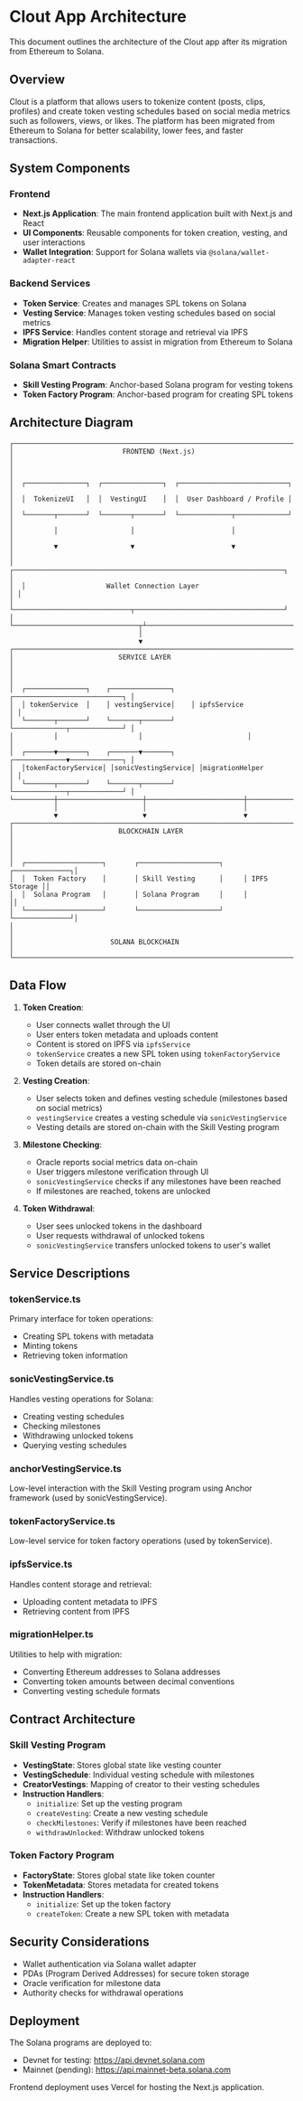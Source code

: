 # Clout App Architecture

This document outlines the architecture of the Clout app after its migration from Ethereum to Solana.

## Overview

Clout is a platform that allows users to tokenize content (posts, clips, profiles) and create token vesting schedules based on social media metrics such as followers, views, or likes. The platform has been migrated from Ethereum to Solana for better scalability, lower fees, and faster transactions.

## System Components

### Frontend

- **Next.js Application**: The main frontend application built with Next.js and React
- **UI Components**: Reusable components for token creation, vesting, and user interactions
- **Wallet Integration**: Support for Solana wallets via `@solana/wallet-adapter-react`

### Backend Services

- **Token Service**: Creates and manages SPL tokens on Solana
- **Vesting Service**: Manages token vesting schedules based on social metrics
- **IPFS Service**: Handles content storage and retrieval via IPFS
- **Migration Helper**: Utilities to assist in migration from Ethereum to Solana

### Solana Smart Contracts

- **Skill Vesting Program**: Anchor-based Solana program for vesting tokens
- **Token Factory Program**: Anchor-based program for creating SPL tokens

## Architecture Diagram

```
┌─────────────────────────────────────────────────────────────────────────┐
│                           FRONTEND (Next.js)                            │
│                                                                         │
│  ┌───────────────┐  ┌───────────────┐  ┌───────────────────────────┐   │
│  │  TokenizeUI   │  │  VestingUI    │  │  User Dashboard / Profile │   │
│  └───────┬───────┘  └───────┬───────┘  └─────────────┬─────────────┘   │
│          │                  │                        │                  │
│          ▼                  ▼                        ▼                  │
│  ┌───────────────────────────────────────────────────────────────────┐ │
│  │                    Wallet Connection Layer                         │ │
│  └─────────────────────────────┬─────────────────────────────────────┘ │
└───────────────────────────────┬┴────────────────────────────────────────┘
                                │
                                ▼
┌───────────────────────────────────────────────────────────────────────────┐
│                          SERVICE LAYER                                     │
│                                                                           │
│  ┌───────────────┐    ┌───────────────┐    ┌───────────────────────────┐ │
│  │ tokenService  │    │ vestingService│    │ ipfsService               │ │
│  └───────┬───────┘    └───────┬───────┘    └─────────────┬─────────────┘ │
│          │                    │                          │                │
│  ┌───────▼───────┐    ┌───────▼───────┐    ┌─────────────▼─────────────┐ │
│  │tokenFactoryService│ │sonicVestingService│ │migrationHelper          │ │
│  └───────┬───────┘    └───────┬───────┘    └─────────────┬─────────────┘ │
└──────────┼─────────────────────┼────────────────────────┼─────────────────┘
           │                     │                        │
           ▼                     ▼                        ▼
┌──────────────────────────────────────────────────────────────────────────┐
│                          BLOCKCHAIN LAYER                                 │
│                                                                          │
│  ┌───────────────────┐       ┌────────────────────┐     ┌──────────────┐│
│  │  Token Factory    │       │ Skill Vesting      │     │ IPFS Storage ││
│  │  Solana Program   │       │ Solana Program     │     │              ││
│  └───────────────────┘       └────────────────────┘     └──────────────┘│
│                                                                          │
│                        SOLANA BLOCKCHAIN                                 │
└──────────────────────────────────────────────────────────────────────────┘
```

## Data Flow

1. **Token Creation**:
   - User connects wallet through the UI
   - User enters token metadata and uploads content
   - Content is stored on IPFS via `ipfsService`
   - `tokenService` creates a new SPL token using `tokenFactoryService`
   - Token details are stored on-chain

2. **Vesting Creation**:
   - User selects token and defines vesting schedule (milestones based on social metrics)
   - `vestingService` creates a vesting schedule via `sonicVestingService`
   - Vesting details are stored on-chain with the Skill Vesting program

3. **Milestone Checking**:
   - Oracle reports social metrics data on-chain
   - User triggers milestone verification through UI
   - `sonicVestingService` checks if any milestones have been reached
   - If milestones are reached, tokens are unlocked

4. **Token Withdrawal**:
   - User sees unlocked tokens in the dashboard
   - User requests withdrawal of unlocked tokens
   - `sonicVestingService` transfers unlocked tokens to user's wallet

## Service Descriptions

### tokenService.ts

Primary interface for token operations:
- Creating SPL tokens with metadata
- Minting tokens
- Retrieving token information

### sonicVestingService.ts

Handles vesting operations for Solana:
- Creating vesting schedules
- Checking milestones
- Withdrawing unlocked tokens
- Querying vesting schedules

### anchorVestingService.ts

Low-level interaction with the Skill Vesting program using Anchor framework (used by sonicVestingService).

### tokenFactoryService.ts

Low-level service for token factory operations (used by tokenService).

### ipfsService.ts

Handles content storage and retrieval:
- Uploading content metadata to IPFS
- Retrieving content from IPFS

### migrationHelper.ts

Utilities to help with migration:
- Converting Ethereum addresses to Solana addresses
- Converting token amounts between decimal conventions
- Converting vesting schedule formats

## Contract Architecture

### Skill Vesting Program

- **VestingState**: Stores global state like vesting counter
- **VestingSchedule**: Individual vesting schedule with milestones
- **CreatorVestings**: Mapping of creator to their vesting schedules
- **Instruction Handlers**:
  - `initialize`: Set up the vesting program
  - `createVesting`: Create a new vesting schedule
  - `checkMilestones`: Verify if milestones have been reached
  - `withdrawUnlocked`: Withdraw unlocked tokens

### Token Factory Program

- **FactoryState**: Stores global state like token counter
- **TokenMetadata**: Stores metadata for created tokens
- **Instruction Handlers**:
  - `initialize`: Set up the token factory
  - `createToken`: Create a new SPL token with metadata

## Security Considerations

- Wallet authentication via Solana wallet adapter
- PDAs (Program Derived Addresses) for secure token storage
- Oracle verification for milestone data
- Authority checks for withdrawal operations

## Deployment

The Solana programs are deployed to:
- Devnet for testing: https://api.devnet.solana.com
- Mainnet (pending): https://api.mainnet-beta.solana.com

Frontend deployment uses Vercel for hosting the Next.js application. 